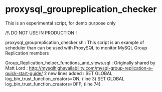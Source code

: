 proxysql_groupreplication_checker
=================================

This is an experimental script, for demo purpose only

/!\ DO NOT USE IN PRODUCTION !


proxysql_groupreplication_checker.sh : 
This script is an example of scheduler than can be used with ProxySQL to monitor MySQL Group Replication members

Group_Replication_helper_functions_and_views.sql : 
Originally shared by Matt Lord : http://mysqlhighavailability.com/mysql-group-replication-a-quick-start-guide/
2 new lines added :
SET GLOBAL log_bin_trust_function_creators=ON; (line 3)
SET GLOBAL log_bin_trust_function_creators=OFF; (line 74)
